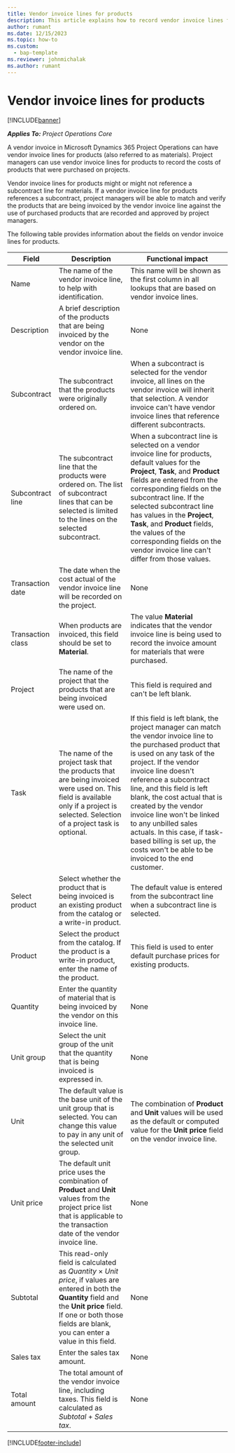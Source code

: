 ```yaml
---
title: Vendor invoice lines for products
description: This article explains how to record vendor invoice lines for products and use the different fields to record product purchases from vendors.
author: rumant
ms.date: 12/15/2023
ms.topic: how-to
ms.custom: 
  - bap-template
ms.reviewer: johnmichalak
ms.author: rumant
---
```


# Vendor invoice lines for products

[!INCLUDE[banner](../../includes/banner.md)]

_**Applies To:** Project Operations Core_

A vendor invoice in Microsoft Dynamics 365 Project Operations can have vendor invoice lines for products (also referred to as materials). Project managers can use vendor invoice lines for products to record the costs of products that were purchased on projects.

Vendor invoice lines for products might or might not reference a subcontract line for materials. If a vendor invoice line for products references a subcontract, project managers will be able to match and verify the products that are being invoiced by the vendor invoice line against the use of purchased products that are recorded and approved by project managers.

The following table provides information about the fields on vendor invoice lines for products.

| Field | Description | Functional impact |
| --- | --- | --- |
| Name | The name of the vendor invoice line, to help with identification. | This name will be shown as the first column in all lookups that are based on vendor invoice lines. |
| Description | A brief description of the products that are being invoiced by the vendor on the vendor invoice line. | None |
| Subcontract | The subcontract that the products were originally ordered on. | When a subcontract is selected for the vendor invoice, all lines on the vendor invoice will inherit that selection. A vendor invoice can't have vendor invoice lines that reference different subcontracts. |
| Subcontract line | The subcontract line that the products were ordered on. The list of subcontract lines that can be selected is limited to the lines on the selected subcontract. | When a subcontract line is selected on a vendor invoice line for products, default values for the **Project**, **Task**, and **Product** fields are entered from the corresponding fields on the subcontract line. If the selected subcontract line has values in the **Project**, **Task**, and **Product** fields, the values of the corresponding fields on the vendor invoice line can't differ from those values. |
| Transaction date | The date when the cost actual of the vendor invoice line will be recorded on the project. | None|
| Transaction class | When products are invoiced, this field should be set to **Material**. | The value **Material** indicates that the vendor invoice line is being used to record the invoice amount for materials that were purchased. |
| Project | The name of the project that the products that are being invoiced were used on. | This field is required and can't be left blank. |
| Task | The name of the project task that the products that are being invoiced were used on. This field is available only if a project is selected. Selection of a project task is optional. | If this field is left blank, the project manager can match the vendor invoice line to the purchased product that is used on any task of the project. If the vendor invoice line doesn't reference a subcontract line, and this field is left blank, the cost actual that is created by the vendor invoice line won't be linked to any unbilled sales actuals. In this case, if task-based billing is set up, the costs won't be able to be invoiced to the end customer. |
| Select product | Select whether the product that is being invoiced is an existing product from the catalog or a write-in product. | The default value is entered from the subcontract line when a subcontract line is selected. |
| Product | Select the product from the catalog. If the product is a write-in product, enter the name of the product. | This field is used to enter default purchase prices for existing products. |
| Quantity | Enter the quantity of material that is being invoiced by the vendor on this invoice line. | None |
| Unit group | Select the unit group of the unit that the quantity that is being invoiced is expressed in. | None |
| Unit | The default value is the base unit of the unit group that is selected. You can change this value to pay in any unit of the selected unit group. | The combination of **Product** and **Unit** values will be used as the default or computed value for the **Unit price** field on the vendor invoice line. |
| Unit price | The default unit price uses the combination of **Product** and **Unit** values from the project price list that is applicable to the transaction date of the vendor invoice line. | None |
| Subtotal | This read-only field is calculated as *Quantity* &times; *Unit price*, if values are entered in both the **Quantity** field and the **Unit price** field. If one or both those fields are blank, you can enter a value in this field. | None |
| Sales tax | Enter the sales tax amount. | None |
| Total amount | The total amount of the vendor invoice line, including taxes. This field is calculated as *Subtotal* + *Sales tax*. | None |

[!INCLUDE[footer-include](../../includes/footer-banner.md)]
